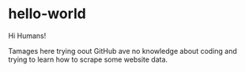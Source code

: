 # hello-world

Hi Humans!

Tamages here trying oout GitHub
ave no knowledge about coding and trying to learn how to scrape some website data.
